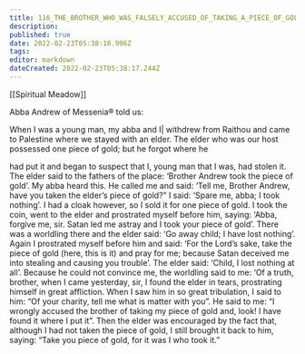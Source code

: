 ```yaml
---
title: 116_THE_BROTHER_WHO_WAS_FALSELY_ACCUSED_OF_TAKING_A_PIECE_OF_GOLD
description: 
published: true
date: 2022-02-23T05:38:18.996Z
tags: 
editor: markdown
dateCreated: 2022-02-23T05:38:17.244Z
---
```


[[Spiritual Meadow]]
 
Abba Andrew of Messenia® told us:  
 
When I was a young man, my abba and I| withdrew from Raithou and came to Palestine where we stayed with an elder. The elder who was our host possessed one piece of gold; but he forgot where he  
 
had put it and began to suspect that I, young man that I was, had stolen it. The elder said to the fathers of the place: ‘Brother Andrew took the piece of gold’. My abba heard this. He called me and said: ‘Tell me, Brother Andrew, have you taken the elder’s piece of gold?” I said: ‘Spare me, abba; I took nothing’. I had a cloak however, so I sold it for one piece of gold. I took the coin, went to the elder and prostrated myself before him, saying: ‘Abba, forgive me, sir. Satan led me astray and I took your piece of gold’. There was a worldling there and the elder said: ‘Go away child; I have lost nothing’. Again I prostrated myself before him and said: ‘For the Lord’s sake, take the piece of gold (here, this is it) and pray for me; because Satan deceived me into stealing and causing you trouble’. The elder said: ‘Child, I lost nothing at all’. Because he could not convince me, the worldling said to me: ‘Of a truth, brother, when I came yesterday, sir, I found the elder in tears, prostrating himself in great affliction. When I saw him in so great tribulation, I said to him: “Of your charity, tell me what is matter with you”. He said to me: “I wrongly accused the brother of taking my piece of gold and, look! I have found it where I put it”. Then the elder was encouraged by the fact that, although I had not taken the piece of gold, I still brought it back to him, saying: “Take you piece of gold, for it was I who took it.”
